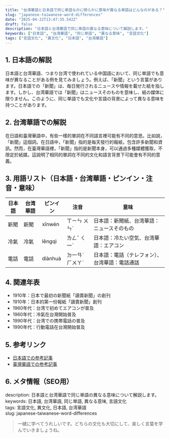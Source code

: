 ```yaml
---
title: "台湾華語と日本語で同じ単語なのに明らかに意味が異なる単語はどんなのがある？"
slug: "japanese-taiwanese-word-differences"
date: "2025-04-22T13:47:35.542Z"
draft: false
description: "日本語と台湾華語で同じ単語の異なる意味について解説します。"
keywords: ["日本語", "台湾華語", "同じ単語", "異なる意味", "言語文化"]
tags: ["言語文化", "異文化", "日本語", "台湾華語"]
---
```


## 1. 日本語の解説
日本語と台湾華語、つまり台湾で使われている中国語において、同じ単語でも意味が異なることがある例を見てみましょう。例えば、「新聞」という言葉があります。日本語での「新聞」は、毎日発行されるニュースや情報を載せた紙を指します。しかし、台湾華語では「新聞」はニュースそのものを意味し、紙の媒体に限りません。このように、同じ単語でも文化や言語の背景によって異なる意味を持つことがあります。

## 2. 台湾華語での解説  
在日語和臺灣華語中，有些一樣的單詞在不同語言裡可能有不同的意思。比如說，「新聞」這個詞。在日語中，「新聞」指的是每天發行的報紙，包含許多新聞和資訊。然而，在臺灣華語裡，「新聞」指的是新聞本身，可以通過多種媒體獲取，不限定於紙媒。這說明了相同的單詞在不同的文化和語言背景下可能會有不同的意義。

## 3. 用語リスト（日本語・台湾華語・ピンイン・注音・意味）
| 日本語   | 台湾華語 | ピンイン       | 注音    | 意味           |
|----------|----------|---------------|---------|----------------|
| 新聞     | 新聞     | xīnwén        | ㄒㄧㄣ ㄨㄣˊ  | 日本語：新聞紙、台湾華語：ニュースそのもの |
| 冷氣     | 冷氣     | lěngqì        | ㄌㄥˇ ㄑ一ˋ  | 日本語：冷たい空気、台湾華語：エアコン    |
| 電話     | 電話     | diànhuà       | ㄉ一ㄢˋ ㄏㄨㄚˋ | 日本語：電話（テレフォン）、台湾華語：電話通話  |

## 4. 関連年表
- 1910年：日本で最初の新聞紙「讀賣新聞」の創刊
- 1910年：日本的第一份報紙「讀賣新聞」創刊
- 1960年代：台湾で初めてエアコンが普及
- 1960年代：冷氣在台灣開始普及
- 1990年代：台湾での携帯電話の普及
- 1990年代：行動電話在台灣開始普及

## 5. 参考リンク  
- [日本語での参考記事](https://ja.wikipedia.org/wiki/日本語)
- [臺灣華語での参考記事](https://zh.wikipedia.org/wiki/台灣華語)

## 6. メタ情報（SEO用） 
description: 日本語と台湾華語で同じ単語の異なる意味について解説します。  
keywords: 日本語, 台湾華語, 同じ単語, 異なる意味, 言語文化  
tags: 言語文化, 異文化, 日本語, 台湾華語  
slug: japanese-taiwanese-word-differences

>一緒に学べてうれしいです。どちらの文化も大切にして、楽しく言葉を学んでいきましょうね。